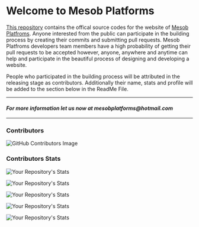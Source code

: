 <h1>Welcome to Mesob Platforms</h1>

<a href="https://github.com/addisuderrese/Mesob-Platforms-Website">This repository</a> contains the offical source codes for the website of <a href="www.mesobplatforms.rf.gd">Mesob Platfroms</a>.
Anyone interested from the public can participate in the building process by creating their commits and submitting pull requests. Mesob Platfroms developers team members have a high probability of getting their pull requests to be accepted however, anyone, anywhere and anytime can help and participate in the beautiful process of designing and developing a website.

People who participated in the building process will be attributed in the releasing stage as contributors. Additionally their name, stats and profile will be added to the section below in the ReadMe File.
<hr>
<h4><i>For more information let us now at <a  mailto="mesobplatforms@hotmail.com">mesobplatforms@hotmail.com</a></i></h4>

<hr>

<h3>Contributors</h3>

![GitHub Contributors Image](https://contrib.rocks/image?repo=addisuderrese/Mesob-Platforms-Website)


<h3>Contributors Stats</h3>

![Your Repository's Stats](https://github-readme-stats.vercel.app/api?username=addisuderrese&show_icons=true)

![Your Repository's Stats](https://github-readme-stats.vercel.app/api?username=naolmideksa&show_icons=true)

![Your Repository's Stats](https://github-readme-stats.vercel.app/api?username=kaly3&show_icons=true)

![Your Repository's Stats](https://github-readme-stats.vercel.app/api?username=soretyz&show_icons=true)

![Your Repository's Stats](https://github-readme-stats.vercel.app/api?username=kenna_hope&show_icons=true)
